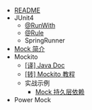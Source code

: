 * [README](/)
* JUnit4
  * [@RunWith](junit4/@RunWith.md)
  * [@Rule](junit4/@Rule.md)
  * SpringRunner
* [Mock 简介](Mock-Introduction.md)
* Mockito
  * [[译] Java Doc](mockito/Java-Doc.md)
  * [[转] Mockito 教程](mockito/Mockito-Tutorial.md)
  * 实战示例
    * [Mock 持久层依赖](mockito/in-action/DAO-Simple.md)
* Power Mock

